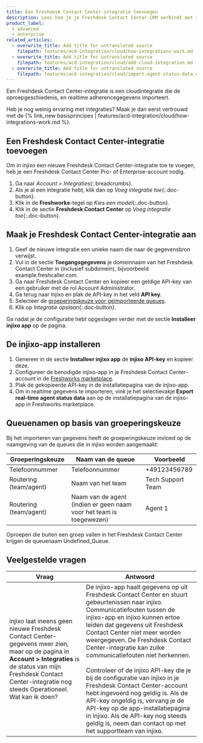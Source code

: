 ```yaml
---
title: Een Freshdesk Contact Center-integratie toevoegen
description: Lees hoe je je Freshdesk Contact Center-CRM verbindt met injixo om gegevens te importeren.
product_label:
  - advanced
  - enterprise
related_articles:
  - overwrite_title: Add title for untranslated source
    filepath: features/acd-integration/cloud/how-integrations-work.md
  - overwrite_title: Add title for untranslated source
    filepath: features/acd-integration/cloud/add-cloud-integration.md
  - overwrite_title: Add title for untranslated source
    filepath: features/acd-integration/cloud/import-agent-status-data.md
---
```


Een Freshdesk Contact Center-integratie is een cloudintegratie die de oproepgeschiedenis, en realtime adherencegegevens importeert.

Heb je nog weinig ervaring met integraties? Maak je dan eerst vertrouwd met de {% link_new basisprincipes | features/acd-integration/cloud/how-integrations-work.md %}.

## Een Freshdesk Contact Center-integratie toevoegen 

Om in injixo een nieuwe Freshdesk Contact Center-integratie toe te voegen, heb je een Freshdesk Contact Center Pro- of Enterprise-account nodig.

1. Ga naar _Account > Integraties_{:.breadcrumbs}.
2. Als je al een integratie hebt, klik dan op _Voeg integratie toe_{:.doc-button}.
3. Klik in de **Freshworks**-tegel op _Kies een model_{:.doc-button}.
4. Klik in de sectie **Freshdesk Contact Center** op _Voeg integratie toe_{:.doc-button}.

## Maak je Freshdesk Contact Center-integratie aan

1. Geef de nieuwe integratie een unieke naam die naar de gegevensbron verwijst.
2. Vul in de sectie **Toegangsgegevens** je domeinnaam van het Freshdesk Contact Center in (inclusief subdomein), bijvoorbeeld example.freshcaller.com.
3. Ga naar Freshdesk Contact Center en kopieer een geldige API-key van een gebruiker met de rol Account Administrator.
4. Ga terug naar injixo en plak de API-key in het veld **API key**.
5. Selecteer de [groeperingskeuze voor geïmporteerde queues](#queuenamen-op-basis-van-groeperingskeuze).
6. Klik op _Integratie opslaan_{:.doc-button}. 

Ga nadat je de configuratie hebt opgeslagen verder met de sectie **Installeer injixo app** op de pagina.

## De injixo-app installeren

1. Genereer in de sectie **Installeer injixo app** de **injixo API-key** en kopieer deze.
2. Configureer de benodigde injixo-app in je Freshdesk Contact Center-account in de [Freshworks marketplace](https://www.freshworks.com/apps/injixo_1).
3. Plak de gekopieerde API-key in de installatiepagina van de injixo-app.
4. Om in realtime gegevens te importeren, vink je het selectievakje **Export real-time agent status data** aan op de installatiepagina van de injixo-app in Freshworks marketplace.

## Queuenamen op basis van groeperingskeuze

Bij het importeren van gegevens heeft de groeperingskeuze invloed op de naamgeving van de queues die in injixo worden aangemaakt:

| Groeperingskeuze   | Naam van de queue                               | Voorbeeld           |
| ------------------- | ---------------------------------------- | ----------------- |
| Telefoonnummer        | Telefoonnummer                             | +49123456789      |
| Routering (team/agent) | Naam van het team                                | Tech Support Team |
| Routering (team/agent) | Naam van de agent (indien er geen naam voor het team is toegewezen) | Agent 1           |

Oproepen die buiten een groep vallen in het Freshdesk Contact Center krijgen de queuenaam Undefined_Queue.

## Veelgestelde vragen

| Vraag                                                                                                                                                                       | Antwoord                                                                                                                                                                                                                                                                                                                                                                                                                                                                                                                   |
| ------------------------------------------------------------------------------------------------------------------------------------------------------------------------------ | ------------------------------------------------------------------------------------------------------------------------------------------------------------------------------------------------------------------------------------------------------------------------------------------------------------------------------------------------------------------------------------------------------------------------------------------------------------------------------------------------------------------------ |
| injixo laat ineens geen nieuwe Freshdesk Contact Center-gegevens meer zien, maar op de pagina in **Account > Integraties** is de status van mijn Freshdesk Contact Center-integratie nog steeds Operationeel. Wat kan ik doen? | De injixo-app haalt gegevens op uit Freshdesk Contact Center en stuurt gebeurtenissen naar injixo. Communicatiefouten tussen de injixo-app en injixo kunnen ertoe leiden dat gegevens uit Freshdesk Contact Center niet meer worden weergegeven. De Freshdesk Contact Center-integratie kan zulke communicatiefouten niet herkennen.<br><br>Controleer of de injixo API-key die je bij de configuratie van injixo in je Freshdesk Contact Center-account hebt ingevoerd nog geldig is. Als de API-key ongeldig is, vervang je de API-key op de app-installatiepagina in injixo. Als de API-key nog steeds geldig is, neem dan contact op met het supportteam van injixo. |
